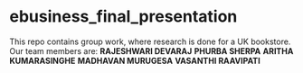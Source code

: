 # ebusiness_final_presentation
This repo contains group work, where research is done for a UK bookstore.
Our team members are:
**RAJESHWARI DEVARAJ**
**PHURBA SHERPA**
**ARITHA KUMARASINGHE**
**MADHAVAN MURUGESA**
**VASANTHI RAAVIPATI**
